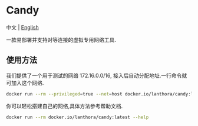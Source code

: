 # Candy

中文 | [English](README_en.md)

一款易部署并支持对等连接的虚拟专用网络工具.

## 使用方法

我们提供了一个用于测试的网络 172.16.0.0/16, 接入后自动分配地址.一行命令就可加入这个网络.

```bash
docker run --rm --privileged=true --net=host docker.io/lanthora/candy:latest
```

你可以轻松搭建自己的网络,具体方法参考帮助文档.

```bash
docker run --rm docker.io/lanthora/candy:latest --help
```
